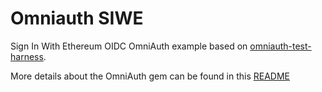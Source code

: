 # Omniauth SIWE

Sign In With Ethereum OIDC OmniAuth example based on
[omniauth-test-harness](https://github.com/PracticallyGreen/omniauth-test-harness).

More details about the OmniAuth gem can be found in this
[README](https://github.com/spruceid/omniauth-siwe#readme)
